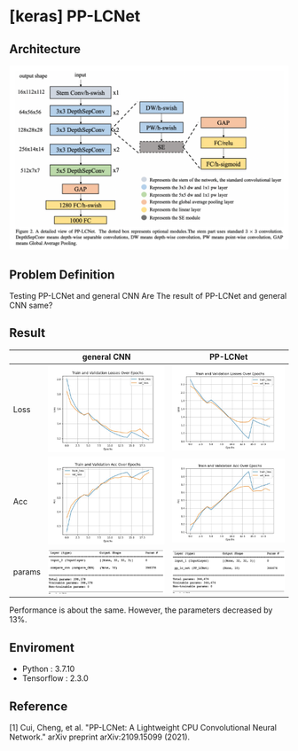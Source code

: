 [keras] PP-LCNet
===
## Architecture
![PP-LCNet](./figure/structure.png)
## Problem Definition
Testing PP-LCNet and general CNN 
Are The result of PP-LCNet and general CNN same?

## Result
||general CNN|PP-LCNet|
|-|----------|--------|
|Loss|![CNN loss](./figure/CNN.jpeg)|![PP-LCNet loss](./figure/PP_LCNet.jpeg)|
|Acc|![CNN acc](./figure/CNN_acc.jpeg)|![PP-LCNet acc](./figure/PP_LCNet_acc.jpeg)|
|params|![CNN param](./figure/CNN_param.png)|![PP-LCNet param](./figure/PP-LCNet_param.png)|

Performance is about the same. However, the parameters decreased by 13%.

## Enviroment
- Python : 3.7.10 
- Tensorflow : 2.3.0  

## Reference
[1] Cui, Cheng, et al. "PP-LCNet: A Lightweight CPU Convolutional Neural Network." arXiv preprint arXiv:2109.15099 (2021). 